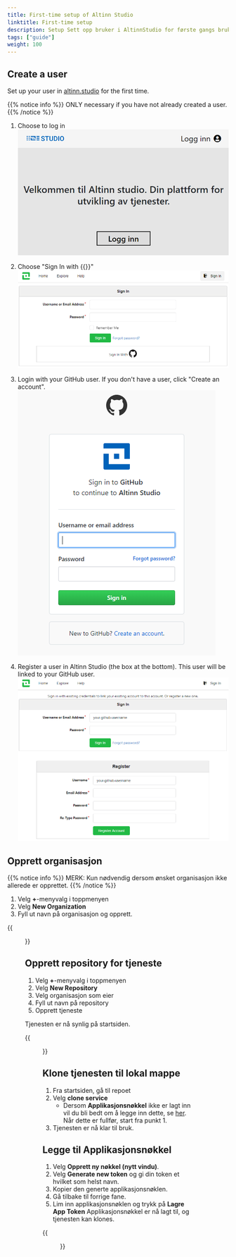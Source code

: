 ```yaml
---
title: First-time setup of Altinn Studio
linktitle: First-time setup
description: Setup Sett opp bruker i AltinnStudio for første gangs bruk.
tags: ["guide"]
weight: 100
---
```


## Create a user

Set up your user in [altinn.studio](https://altinn.studio) for the first time.

{{% notice info %}}
ONLY necessary if you have not already created a user.
{{% /notice %}}

1. Choose to log in
![Login](login.png?width=800)

2. Choose "Sign In with {{<icon name="fa-github" size="xx-large">}}"
![Login with GitHub](login-with-github.png?width=800)

3. Login with your GitHub user. If you don't have a user, click "Create an account".
![GitHub login](github-login.png?width=400)

4. Register a user in Altinn Studio (the box at the bottom). This user will be linked to your GitHub user.
![Gitea register](gitea-register.png?width=800)


## Opprett organisasjon
{{% notice info %}}
MERK: Kun nødvendig dersom ønsket organisasjon ikke allerede er opprettet.
{{% /notice %}}

1. Velg **+**-menyvalg i toppmenyen
2. Velg **New Organization**
3. Fyll ut navn på organisasjon og opprett.

{{<figure src="create-org.gif?width=1000" title="Lag ny organisasjon">}}

## Opprett repository for tjeneste

1. Velg **+**-menyvalg i toppmenyen
2. Velg **New Repository**
3. Velg organisasjon som eier
4. Fyll ut navn på repository
5. Opprett tjeneste

Tjenesten er nå synlig på startsiden.

{{<figure src="create-repo.gif?width=1000" title="Lag nytt repository">}}

## Klone tjenesten til lokal mappe

1. Fra startsiden, gå til repoet
2. Velg **clone service**
    - Dersom **Applikasjonsnøkkel** ikke er lagt inn vil du bli bedt om å legge inn dette, se [her](#add-app-token). Når dette er fullfør, start fra punkt 1.
3. Tjenesten er nå klar til bruk.

## Legge til Applikasjonsnøkkel

1. Velg **Opprett ny nøkkel (nytt vindu)**.
2. Velg **Generate new token** og gi din token et hvilket som helst navn.
3. Kopier den generte applikasjonsnøklen.
4. Gå tilbake til forrige fane.
5. Lim inn applikasjonsnøklen og trykk på **Lagre App Token**
Applikasjonsnøkkel er nå lagt til, og tjenesten kan klones.

{{<figure src="clone-service.gif?width=1000" title="Klone tjenesten, inkl. legge til applikasjonsnøkkel">}}
